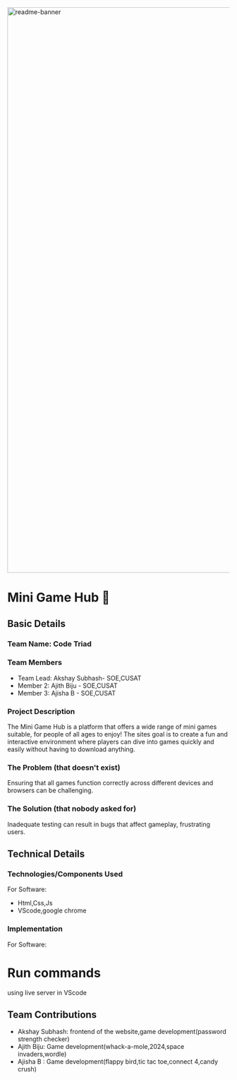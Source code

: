 <img width="1280" alt="readme-banner" src="https://github.com/user-attachments/assets/35332e92-44cb-425b-9dff-27bcf1023c6c">

# Mini Game Hub 🎯


## Basic Details
### Team Name: Code Triad


### Team Members
- Team Lead: Akshay Subhash- SOE,CUSAT
- Member 2: Ajith Biju - SOE,CUSAT
- Member 3: Ajisha B - SOE,CUSAT

### Project Description
The Mini Game Hub is a platform that offers a wide range of mini games suitable, for people of all ages to enjoy! The sites goal is to create a fun and interactive environment where players can dive into games quickly and easily without having to download anything. 

### The Problem (that doesn't exist)
Ensuring that all games function correctly across different devices and browsers can be challenging.

### The Solution (that nobody asked for)
 Inadequate testing can result in bugs that affect gameplay, frustrating users.

## Technical Details
### Technologies/Components Used
For Software:
- Html,Css,Js
- VScode,google chrome

### Implementation
For Software:
# Run commands
using live server in VScode

## Team Contributions
- Akshay Subhash: frontend of the website,game development(password strength checker)
- Ajith Biju: Game development(whack-a-mole,2024,space invaders,wordle)
- Ajisha B : Game development(flappy bird,tic tac toe,connect 4,candy crush)


